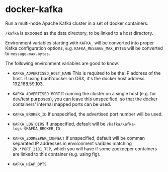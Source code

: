 docker-kafka
============

Run a multi-node Apache Kafka cluster in a set of docker containers.

`/kafka` is exposed as the data directory, to be linked to a host directory.

Environment variables starting with `KAFKA_` will be converted into proper Kafka configuration options, e.g. `KAFKA_MESSAGE_MAX_BYTES` will be converted to `message.max.bytes`. 

The following environment variables are good to know.

* `KAFKA_ADVERTISED_HOST_NAME` This is required to be the IP address of the host. If using boot2docker on OSX, it's the docker host address 192.168.59.103.

* `KAFKA_ADVERTISED_PORT` If running the cluster on a single host (e.g. for dev/test purposes), you can leave this unspecified, so that the docker containers' internal mapped ports can be used.

* `KAFKA_BROKER_ID` If unspecified, the advertised port number will be used. 

* `KAFKA_LOG_DIRS` If unspecified, default will be `/kafka/kafka-logs-$KAFKA_BROKER_ID`

* `KAFKA_ZOOKEEPER_CONNECT` If unspecified, default will be comman separated IP addresses in environment varibles matching `ZK.*PORT_2181_TCP`, which you will have if some zookeeper containers are linked to this container (e.g. using fig).

* `KAFKA_HEAP_OPTS` 

